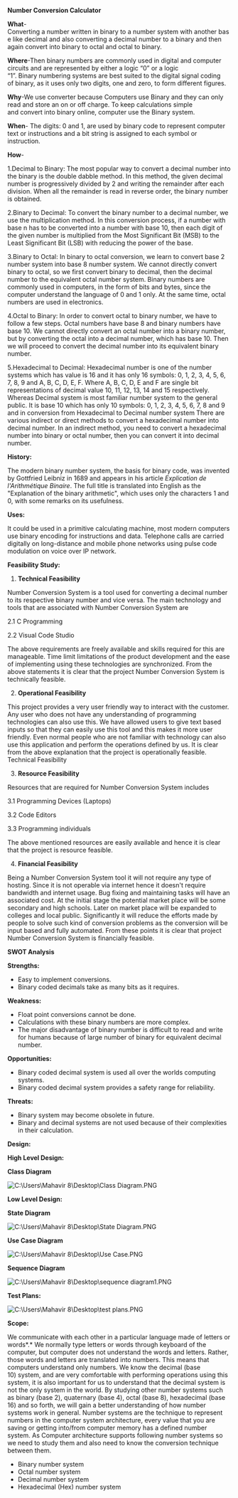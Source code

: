﻿**Number Conversion Calculator**

**What**-Converting a number written in binary to a number system with another base like decimal and also converting a decimal number to a binary and then again convert into binary to octal and octal to binary.

**Where**-Then binary numbers are commonly used in digital and computer circuits and are represented by either a logic “0” or a logic “1”. Binary numbering systems are best suited to the digital signal coding of binary, as it uses only two digits, one and zero, to form different figures.

**Why**-We use converter because Computers use Binary and they can only read and store an on or off charge. To keep calculations simple and convert into binary online, computer use the Binary system.

**When**- The digits: 0 and 1, are used by binary code to represent computer text or instructions and a bit string is assigned to each symbol or instruction.

**How**-

1.Decimal to Binary: The most popular way to convert a decimal number into the binary is the double dabble method. In this method, the given decimal number is progressively divided by 2 and writing the remainder after each division. When all the remainder is read in reverse order, the binary number is obtained.

2.Binary to Decimal: To convert the binary number to a decimal number, we use the multiplication method. In this conversion process, if a number with base n has to be converted into a number with base 10, then each digit of the given number is multiplied from the Most Significant Bit (MSB) to the Least Significant Bit (LSB) with reducing the power of the base.

3.Binary to Octal: In binary to octal conversion, we learn to convert base 2 number system into base 8 number system. We cannot directly convert binary to octal, so we first convert binary to decimal, then the decimal number to the equivalent octal number system. Binary numbers are commonly used in computers, in the form of bits and bytes, since the computer understand the language of 0 and 1 only. At the same time, octal numbers are used in electronics.

4.Octal to Binary: In order to convert octal to binary number, we have to follow a few steps. Octal numbers have base 8 and binary numbers have base 10. We cannot directly convert an octal number into a binary number, but by converting the octal into a decimal number, which has base 10. Then we will proceed to convert the decimal number into its equivalent binary number.

5.Hexadecimal to Decimal: Hexadecimal number is one of the number systems which has value is 16 and it has only 16 symbols: 0, 1, 2, 3, 4, 5, 6, 7, 8, 9 and A, B, C, D, E, F. Where A, B, C, D, E and F are single bit representations of decimal value 10, 11, 12, 13, 14 and 15 respectively. Whereas Decimal system is most familiar number system to the general public. It is base 10 which has only 10 symbols: 0, 1, 2, 3, 4, 5, 6, 7, 8 and 9 and in conversion from Hexadecimal to Decimal number system There are various indirect or direct methods to convert a hexadecimal number into decimal number. In an indirect method, you need to convert a hexadecimal number into binary or octal number, then you can convert it into decimal number.

**History:**

The modern binary number system, the basis for binary code, was invented by Gottfried Leibniz in 1689 and appears in his article *Explication de l'Arithmétique Binaire*. The full title is translated into English as the "Explanation of the binary arithmetic", which uses only the characters 1 and 0, with some remarks on its usefulness.

**Uses:**

It could be used in a primitive calculating machine, most modern computers use binary encoding for instructions and data. Telephone calls are carried digitally on long-distance and mobile phone networks using pulse code modulation on voice over IP network.

**Feasibility Study:**

1. **Technical Feasibility**

Number Conversion System is a tool used for converting a decimal number to its respective binary number and vice versa. The main technology and tools that are associated with Number Conversion System are

2.1 C Programming



2.2 Visual Code Studio

The above requirements are freely available and skills required for this are manageable. Time limit limitations of the product development and the ease of implementing using these technologies are synchronized. From the above statements it is clear that the project Number Conversion System is technically feasible.

2. **Operational Feasibility**

This project provides a very user friendly way to interact with the customer. Any user who does not have any understanding of programming technologies can also use this. We have allowed users to give text based inputs so that they can easily use this tool and this makes it more user friendly. Even normal people who are not familiar with technology can also use this application and perform the operations defined by us. It is clear from the above explanation that the project is operationally feasible. Technical Feasibility

3. **Resource Feasibility**

Resources that are required for Number Conversion System includes

3.1 Programming Devices (Laptops)

3.2 Code Editors	

3.3 Programming individuals

The above mentioned resources are easily available and hence it is clear that the project is resource feasible.

4. **Financial Feasibility**

Being a Number Conversion System tool it will not require any type of hosting. Since it is not operable via internet hence it doesn't require bandwidth and internet usage. Bug fixing and maintaining tasks will have an associated cost. At the initial stage the potential market place will be some secondary and high schools. Later on market place will be expanded to colleges and local public. Significantly it will reduce the efforts made by people to solve such kind of conversion problems as the conversion will be input based and fully automated. From these points it is clear that project Number Conversion System is financially feasible.

**SWOT Analysis**

**Strengths:**

- Easy to implement conversions.
- Binary coded decimals take as many bits as it requires.

**Weakness:**

- Float point conversions cannot be done.
- Calculations with these binary numbers are more complex.
- The major disadvantage of binary number is difficult to read and write for humans because of large number of binary for equivalent decimal number.

**Opportunities:**

- Binary coded decimal system is used all over the worlds computing systems.
- Binary coded decimal system provides a safety range for reliability.

**Threats:**

- Binary system may become obsolete in future.
- Binary and decimal systems are not used because of their complexities in their calculation.

**Design:**

**High Level Design:**

**Class Diagram**

![C:\Users\Mahavir 8\Desktop\Class Diagram.PNG](Aspose.Words.e17fba00-c272-4f3e-b2dd-e6dd3ffe7e5c.001.png)

**Low Level Design:**

**State Diagram**

![C:\Users\Mahavir 8\Desktop\State Diagram.PNG](Aspose.Words.e17fba00-c272-4f3e-b2dd-e6dd3ffe7e5c.002.png)

**Use Case Diagram**

![C:\Users\Mahavir 8\Desktop\Use Case.PNG](Aspose.Words.e17fba00-c272-4f3e-b2dd-e6dd3ffe7e5c.003.png)

**Sequence Diagram**

![C:\Users\Mahavir 8\Desktop\sequence diagram1.PNG](Aspose.Words.e17fba00-c272-4f3e-b2dd-e6dd3ffe7e5c.004.png)

**Test Plans:**

![C:\Users\Mahavir 8\Desktop\test plans.PNG](Aspose.Words.e17fba00-c272-4f3e-b2dd-e6dd3ffe7e5c.005.png)

**Scope:**

We communicate with each other in a particular language made of letters or words*.* We normally type letters or words through keyboard of the computer, but computer does not understand the words and letters. Rather, those words and letters are translated into numbers. This means that computers understand only numbers. We know the decimal (base 10) system, and are very comfortable with performing operations using this system, it is also important for us to understand that the decimal system is not the only system in the world. By studying other number systems such as binary (base 2), quaternary (base 4), octal (base 8), hexadecimal (base 16) and so forth, we will gain a better understanding of how number systems work in general. Number systems are the technique to represent numbers in the computer system architecture, every value that you are saving or getting into/from computer memory has a defined number system. As Computer architecture supports following number systems so we need to study them and also need to know the conversion technique between them.

- Binary number system
- Octal number system
- Decimal number system
- Hexadecimal (Hex) number system


